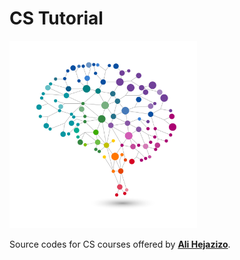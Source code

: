 # CS Tutorial
<img src="./images/logo.png" width="300"/>

Source codes for CS courses offered by [**Ali Hejazizo**](https://www.hejazizo.com).
